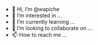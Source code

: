 - 👋 Hi, I’m @wapiche
- 👀 I’m interested in ...
- 🌱 I’m currently learning ...
- 💞️ I’m looking to collaborate on ...
- 📫 How to reach me ...

<!---
wapiche/wapiche is a ✨ special ✨ repository because its `README.md` (this file) appears on your GitHub profile.
You can click the Preview link to take a look at your changes.
--->
